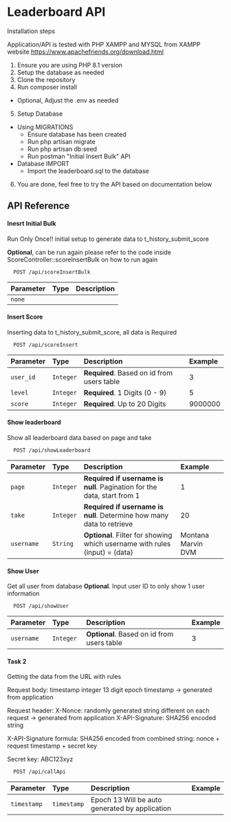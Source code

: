 
# Leaderboard API

Installation steps

Application/API is tested with PHP XAMPP and MYSQL from XAMPP website https://www.apachefriends.org/download.html

1. Ensure you are using PHP 8.1 version
2. Setup the database as needed
3. Clone the repository
4. Run composer install
- Optional, Adjust the .env as needed
5. Setup Database
- Using MIGRATIONS
    - Ensure database has been created 
    - Run php artisan migrate
    - Run php artisan db:seed
    - Run postman "Initial Insert Bulk" API
- Database IMPORT
    - Import the leaderboard.sql to the database
6. You are done, feel free to try the API based on documentation below


        
## API Reference

#### Inesrt Initial Bulk

Run Only Once!! initial setup to generate data to t_history_submit_score

**Optional**, can be run again please refer to the code inside ScoreController::scoreInsertBulk on how to run again


```http
  POST /api/scoreInsertBulk
```

| Parameter | Type     | Description                |
| :-------- | :------- | :------------------------- |
| `none` |  |  |

#### Insert Score

Inserting data to t_history_submit_score, all data is Required

```http
  POST /api/scoreInsert
```

| Parameter | Type     | Description                       | Example                       |
| :-------- | :------- | :-------------------------------- | :-------------------------------- |
| `user_id`      | `Integer` | **Required**. Based on id from users table | 3 |
| `level`      | `Integer` | **Required**. 1 Digits (0 - 9)| 5 |
| `score`      | `Integer` | **Required**. Up to 20 Digits | 9000000 |

#### Show leaderboard

Show all leaderboard data based on page and take

```http
  POST /api/showLeaderboard
```

| Parameter | Type     | Description                       | Example                       |
| :-------- | :------- | :-------------------------------- | :-------------------------------- |
| `page`      | `Integer` | **Required if username is null**. Pagination for the data, start from 1 | 1 |
| `take`      | `Integer` | **Required if username is null**. Determine how many data to retrieve | 20 |
| `username`      | `String` | **Optional**. Filter for showing which username with rules (input) = (data) | Montana Marvin DVM |

#### Show User

Get all user from database
**Optional**. Input user ID to only show 1 user information

```http
  POST /api/showUser
```

| Parameter | Type     | Description                       | Example                       |
| :-------- | :------- | :-------------------------------- | :-------------------------------- |
| `username`      | `Integer ` |  **Optional**. Based on id from users table | 3 |


#### Task 2

Getting the data from the URL with rules

Request body: timestamp integer 13 digit epoch timestamp -> generated from application

Request header: X-Nonce: randomly generated string different on each request -> generated from application X-API-Signature: SHA256 encoded string

X-API-Signature formula: SHA256 encoded from combined string: nonce + request timestamp + secret key

Secret key: ABC123xyz

```http
  POST /api/callApi
```

| Parameter | Type     | Description                       | Example                       |
| :-------- | :------- | :-------------------------------- | :-------------------------------- |
| `timestamp`      | `timestamp` | Epoch 13 Will be auto generated by application |  |
